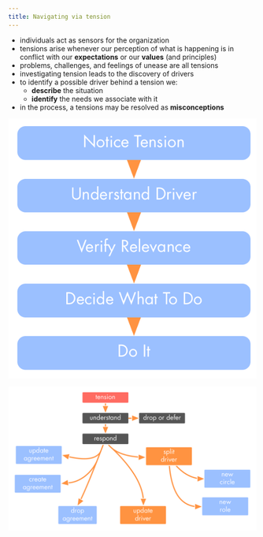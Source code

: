 ```yaml
---
title: Navigating via tension
---
```


* individuals act as sensors for the organization
* tensions arise whenever our perception of what is happening is in conflict with our **expectations** or our **values** (and principles)
* problems, challenges, and feelings of unease are all tensions
* investigating tension leads to the discovery of drivers
* to identify a possible driver behind a tension we:
    * **describe** the situation
    * **identify** the needs we associate with it 
* in the process, a tensions may be resolved as **misconceptions**

![How to Navigate via Tension](img/tension-driver-domain/navigate-condensed.png)

![Navigating Via Tension](img/tension-driver-domain/navigate-via-tensions-alt.png)

